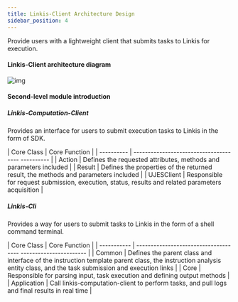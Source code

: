 ```yaml
---
title: Linkis-Client Architecture Design
sidebar_position: 4
---
```


Provide users with a lightweight client that submits tasks to Linkis for execution.

#### Linkis-Client architecture diagram

![img](/Images/Architecture/linkis-client-01.png)



#### Second-level module introduction

##### Linkis-Computation-Client

Provides an interface for users to submit execution tasks to Linkis in the form of SDK.

| Core Class | Core Function |
| ---------- | -------------------------------------- ---------- |
| Action | Defines the requested attributes, methods and parameters included |
| Result | Defines the properties of the returned result, the methods and parameters included |
| UJESClient | Responsible for request submission, execution, status, results and related parameters acquisition |

 

##### Linkis-Cli

Provides a way for users to submit tasks to Linkis in the form of a shell command terminal.

| Core Class | Core Function |
| ----------- | ------------------------------------- ----------------------- |
| Common | Defines the parent class and interface of the instruction template parent class, the instruction analysis entity class, and the task submission and execution links |
| Core | Responsible for parsing input, task execution and defining output methods |
| Application | Call linkis-computation-client to perform tasks, and pull logs and final results in real time |